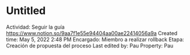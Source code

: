 # Untitled

Actividad: Seguir la guía https://www.notion.so/9aa7f1e55e94404aa00ae22414056a9a 
Created time: May 5, 2022 2:48 PM
Encargado: Miembro a realizar rollback
Etapa: Creación de propuesta del proceso
Last edited by: Pau
Property: Pau